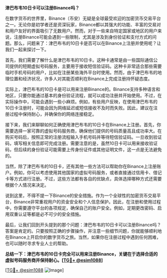 **津巴布韦10日卡可以注册Binance吗？**

在数字货币的世界里，Binance（币安）无疑是全球最受欢迎的加密货币交易平台之一。无论你是初学者还是资深玩家，Binance都以其强大的功能、丰富的交易对和用户友好的界面吸引了无数用户。然而，对于一些来自特定国家或地区的用户来说，注册Binance可能会遇到一些限制，尤其是涉及到身份验证和支付方式的问题。那么，问题来了：津巴布韦的10日卡是否可以在Binance上注册并使用呢？让我们一起来探讨一下。

首先，我们需要了解什么是津巴布韦的10日卡。这种卡通常是由一些国际通信公司提供的短期虚拟号码服务，主要用于接收短信验证码。这种卡非常适合那些需要临时手机号码的用户，比如在注册某些海外平台时使用。然而，由于津巴布韦的地理位置和经济状况，许多人对其能否顺利在Binance上完成注册持怀疑态度。

实际上，津巴布韦的10日卡是可以用来注册Binance的。Binance支持多种语言和地区，只要你能通过基本的身份验证流程，就可以成功注册并开始使用。不过，在实际操作中，可能会遇到一些小麻烦。例如，有些用户反映，在使用津巴布韦的10日卡注册时，可能会因为网络延迟或短信接收不及时而失败。因此，建议在注册过程中保持耐心，并确保你的网络连接稳定。

接下来，我们来聊聊如何正确使用津巴布韦的10日卡在Binance上注册。首先，你需要选择一家可靠的虚拟号码服务商，确保他们提供的号码质量高且成功率大。在购买号码后，按照正常的注册流程输入手机号码并等待短信验证码。一旦收到验证码，填写相关信息即可完成注册。需要注意的是，虽然10日卡可以用来接收验证码，但后续的身份验证可能需要上传身份证件或其他证明文件，这一点是无法避免的。

当然，除了津巴布韦的10日卡，还有其他一些方法可以帮助你在Binance上注册账户。例如，你可以考虑使用其他国家的虚拟号码服务，或者直接通过信用卡、借记卡等方式进行注册。不过，这些方法都有各自的优缺点，具体选择哪种方式还需要根据个人情况来决定。

说到这里，不得不提一下Binance的安全措施。作为一个全球性的加密货币交易平台，Binance非常重视用户的资金安全和个人信息保护。因此，在注册和使用过程中，你需要遵守平台的各项规定，确保自己的账户安全。例如，定期更改密码、启用双重认证等都是必不可少的安全措施。

最后，让我们回到开头提到的那个问题：津巴布韦的10日卡可以注册Binance吗？答案是肯定的。只要按照正确的步骤操作，并注意一些细节问题，你就能够顺利地在Binance上开启你的数字货币之旅。当然，如果你在注册过程中遇到任何困难，也可以随时寻求专业人士的帮助。

**总结一下：津巴布韦的10日卡完全可以用来注册Binance，关键在于选择合适的虚拟号码服务商并保持耐心。[[TG💪+ @esim1088](https://t.me/s/esim1088)]**

[[TG💪+ @esim1088](https://t.me/s/esim1088) ![Image](https://i.postimg.cc/4NQfJmqS/Snipaste-2025-05-13-00-14-12.png)]